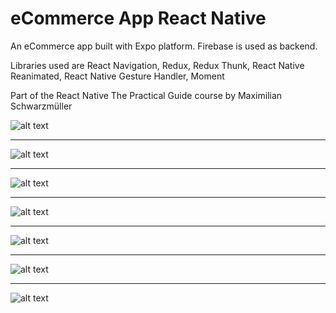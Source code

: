 # eCommerce App React Native

An eCommerce app built with Expo platform. Firebase is used as backend.

Libraries used are React Navigation, Redux, Redux Thunk, React Native Reanimated, React Native Gesture Handler, Moment

Part of the React Native The Practical Guide course by Maximilian Schwarzmüller

![alt text](https://raw.githubusercontent.com/keremcanb/ecommerce-app-react-native-expo/master/assets/screenshots/ss01.jpg)

---

![alt text](https://raw.githubusercontent.com/keremcanb/ecommerce-app-react-native-expo/master/assets/screenshots/ss02.jpg)

---

![alt text](https://raw.githubusercontent.com/keremcanb/ecommerce-app-react-native-expo/master/assets/screenshots/ss03.jpg)

---

![alt text](https://raw.githubusercontent.com/keremcanb/ecommerce-app-react-native-expo/master/assets/screenshots/ss04.jpg)

---

![alt text](https://raw.githubusercontent.com/keremcanb/ecommerce-app-react-native-expo/master/assets/screenshots/ss05.jpg)

---

![alt text](https://raw.githubusercontent.com/keremcanb/ecommerce-app-react-native-expo/master/assets/screenshots/ss06.jpg)

---

![alt text](https://raw.githubusercontent.com/keremcanb/ecommerce-app-react-native-expo/master/assets/screenshots/ss07.jpg)
